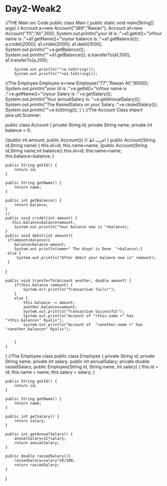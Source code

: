 # Day2-Weak2
//THE Main src Code
public class Main {
    public static void main(String[] args) {
        Account a=new Account("369","Rawan");
        Account a1=new Account("111","Ali",300);
        System.out.println("your Id is :"+a1.getId()+"\nYour name is :"+a1.getName()+"\nyour balance is :"+a1.getBalance());
       a.cridet(2000);
       a1.cridet(2000);
       a1.debit(1000);
        System.out.println(""+a.getBalance());
        System.out.println(""+a1.getBalance());
       a.transferTo(a1,500);
        a1.transferTo(a,200);

        System.out.println(""+a.toString());
        System.out.println(""+a1.toString());

//The Employee
        Employee e=new Employee("77","Rawan Ali",16000);
        System.out.println("your Id is :"+e.getId()+"\nYour name is :"+e.getName()+"\nyour Salary is :"+e.getSalary());
        System.out.println("Your annualSalary is: "+e.getAnnualSalary());
        System.out.println("The RasiedSalary on your Salary :"+e.rasiedSalary());
        System.out.println(""+e.toString());
    }
}
//The Account Class
import java.util.Scanner;

public class Account {
    private String id;
    private String name;
    private int balance = 0;

//public int amount;
 public Account(){
//     اجرب اط
 }
    public Account(String id,String name) {
     this.id=id;
     this.name=name;
    }public Account(String id,String name,int balance){
        this.id=id;
        this.name=name;
        this.balance=balance;
    }

    public String getId() {
        return id;
    }

    public String getName() {
        return name;
    }

    public int getBalance() {
        return balance;
    }
    //
    public void cridet(int amount) {
       this.balance=balance+amount;
        System.out.println("Your balance now is "+balance);
    }
    public void debit(int amount){
     if(amount<balance){
        balance=balance-amount;
        System.out.println(name+" The diept is Done  "+balance);}
     else {
         System.out.println("After debit your balance now is" +amount);
     }
 }

    public void transferTo(Account another, double amount) {
        if(this.balance <amount) {
            System.err.println("Transaction fails!");
        }
        else {
            this.balance -= amount;
            another.balance+=amount;
            System.out.println("Transaction Successful");
            System.out.println("Account of "+this.name +" has "+this.balance+" Ryalis");
            System.out.println("Account of  "+another.name +" has "+another.balance+" Ryalis");


        }
    }

}
//The Employee class
public class Employee {
    private  String id;
    private String name;
    private int salary;
    public int annualSalary;
    private double rasiedSalary;
    public Employee(String id, String name, int salary) {
        this.id = id;
        this.name = name;
        this.salary = salary;
    }

    public String getId() {
        return id;
    }

    public String getName() {
        return name;
    }

    public int getSalary() {
        return salary;
    }

    public int getAnnualSalary() {
        annualSalary=12*salary;
        return annualSalary;
    }

    public double rasiedSalary(){
        rasiedSalary=salary*10/100;
        return rasiedSalary;
    }
}
